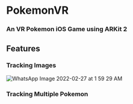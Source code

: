 # PokemonVR
### An VR Pokemon iOS Game using ARKit 2
## Features

### Tracking Images

![WhatsApp Image 2022-02-27 at 1 59 29 AM](https://user-images.githubusercontent.com/87484626/155858197-4bab1c22-1414-459b-86c0-fb78dd400bb7.jpeg)


### Tracking Multiple Pokemon 
